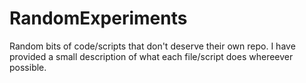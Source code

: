 # RandomExperiments
Random bits of code/scripts that don't deserve their own repo.
I have provided a small description of what each file/script does whereever possible.


